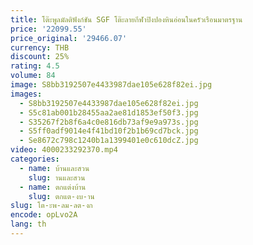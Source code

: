 ```yaml
---
title: โต๊ะพูลมัลติฟังก์ชัน SGF โต๊ะลายกีฬาปิงปองหินอ่อนในครัวเรือนมาตรฐาน
price: '22099.55'
price_original: '29466.07'
currency: THB
discount: 25%
rating: 4.5
volume: 84
image: S8bb3192507e4433987dae105e628f82ei.jpg
images:
  - S8bb3192507e4433987dae105e628f82ei.jpg
  - S5c81ab001b28455aa2ae81d1853ef50f3.jpg
  - S35267f2b8f6a4c0e816db73af9e9a973s.jpg
  - S5ff0adf9014e4f41bd10f2b1b69cd7bck.jpg
  - Se8672c798c1240b1a1399401e0c610dcZ.jpg
video: 4000233292370.mp4
categories:
  - name: บ้านและสวน
    slug: านและสวน
  - name: ตกแต่งบ้าน
    slug: ตกแต-งบ-าน
slug: โต-ะพ-ลม-ลต-งก
encode: opLvo2A
lang: th
---
```

  